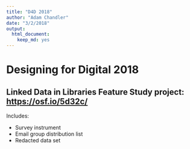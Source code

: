 ```yaml
---
title: "D4D 2018"
author: "Adam Chandler"
date: "3/2/2018"
output: 
  html_document: 
    keep_md: yes
---
```




# Designing for Digital 2018


## Linked Data in Libraries Feature Study project: https://osf.io/5d32c/  

Includes:  
* Survey instrument  
* Email group distribution list  
* Redacted data set  












